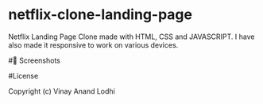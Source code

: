 # netflix-clone-landing-page

Netflix Landing Page Clone made with HTML, CSS and JAVASCRIPT. I have also made it responsive to work on various devices.

#📸 Screenshots

#License

Copyright (c) Vinay Anand Lodhi

